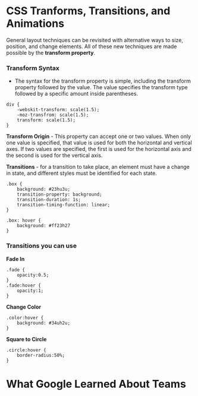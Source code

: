 # CSS Tranforms, Transitions, and Animations
General layout techniques can be revisited with alternative ways to size, position, and change elements. All of these new techniques are made possible by the **transform property**.

### Transform Syntax
 - The syntax for the transform property is simple, including the transform property followed by the value. The value specifies the transform type followed by a specific amount inside parentheses.

 ```
 div {
     -webskit-transform: scale(1.5);
     -moz-transfrom: scale(1.5);
     transform: scale(1.5);
 }
```

**Transform Origin** - This property can accept one or two values. When only one value is specified, that value is used for both the horizontal and vertical axes. If two values are specified, the first is used for the horizontal axis and the second is used for the vertical axis.

**Transitions** - for a transition to take place, an element must have a change in state, and different styles must be identified for each state.

```
.box {
    background: #23hu3u;
    transition-property: background;
    transition-duration: 1s;
    transition-timing-function: linear;
}

.box: hover {
    background: #ff23h27
}
```

### Transitions you can use

**Fade In**

```
.fade {
    opacity:0.5;
}
.fade:hover {
    opacity:1;
}
```

**Change Color**

```
.color:hover {
    background: #34uh2u;
}
```

**Square to Circle**

```
.circle:hover {
    border-radius:50%;
}
```

# What Google Learned About Teams


